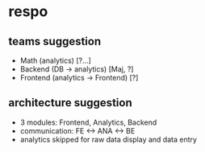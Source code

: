 # respo
## teams suggestion
 - Math (analytics) [?...]
 - Backend (DB -> analytics) [Maj, ?]
 - Frontend (analytics -> Frontend) [?]

## architecture suggestion
 - 3 modules: Frontend, Analytics, Backend
 - communication: FE <-> ANA <-> BE
 - analytics skipped for raw data display and data entry

